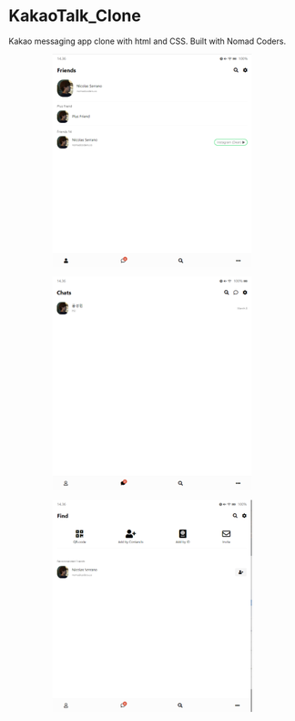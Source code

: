 # KakaoTalk_Clone
Kakao messaging app clone with html and CSS. Built with Nomad Coders.

<p align="center">
  <img src="Kakao 1.PNG" width="350" title="hover text">
</p>
<p align="center">
  <img src="Kakao 2.PNG" width="350" title="hover text">
</p>
<p align="center">
  <img src="Kakao 3.PNG" width="350" title="hover text">
</p>
